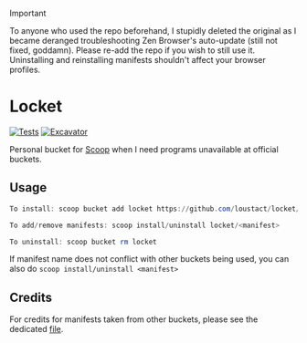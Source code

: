 > [!IMPORTANT]
> To anyone who used the repo beforehand, I stupidly deleted the original as I became deranged troubleshooting Zen Browser's auto-update (still not fixed, goddamn). Please re-add the repo if you wish to still use it. Uninstalling and reinstalling manifests shouldn't affect your browser profiles.

# Locket

[![Tests](https://github.com/loustact/locket/actions/workflows/ci.yml/badge.svg)](https://github.com/loustact/locket/actions/workflows/ci.yml) [![Excavator](https://github.com/loustact/locket/actions/workflows/excavator.yml/badge.svg)](https://github.com/loustact/locket/actions/workflows/excavator.yml)

Personal bucket for [Scoop](https://scoop.sh) when I need programs unavailable at official buckets.

## Usage

```powershell
To install: scoop bucket add locket https://github.com/loustact/locket/

To add/remove manifests: scoop install/uninstall locket/<manifest>

To uninstall: scoop bucket rm locket
```

If manifest name does not conflict with other buckets being used, you can also do `scoop install/uninstall <manifest>`

## Credits

For credits for manifests taken from other buckets, please see the dedicated [file](./CREDITS.md).
